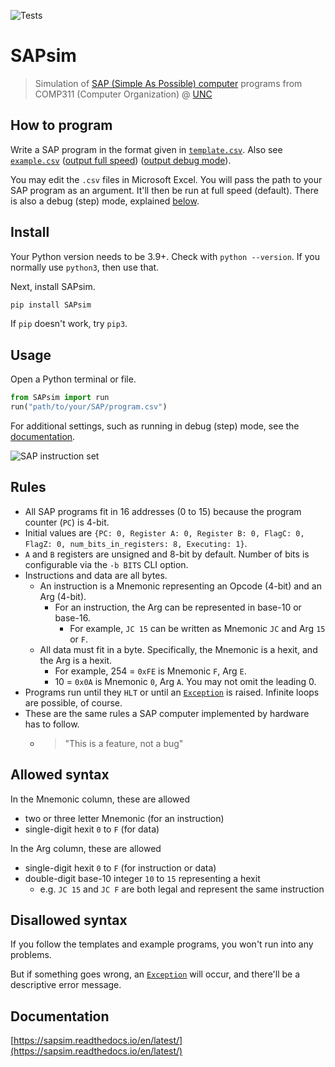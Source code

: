 ![Tests](https://github.com/jesse-wei/SAPsim/actions/workflows/tests.yml/badge.svg)

# SAPsim

> Simulation of [SAP (Simple As Possible) computer](img/SAP.png) programs from COMP311 (Computer Organization) @ [UNC](https://unc.edu)

## How to program

Write a SAP program in the format given in [`template.csv`](template.csv). Also see [`example.csv`](tests/public_prog/example.csv) ([output full speed](tests/data/public_prog/example_full_speed.txt)) ([output debug mode](tests/data/public_prog/example_debug.txt)).

You may edit the `.csv` files in Microsoft Excel. You will pass the path to your SAP program as an argument. It'll then be run at full speed (default). There is also a debug (step) mode, explained [below](#usage).

## Install

Your Python version needs to be 3.9+. Check with `python --version`. If you normally use `python3`, then use that.

Next, install SAPsim.

```sh
pip install SAPsim
```

If `pip` doesn't work, try `pip3`.

## Usage

Open a Python terminal or file.

```py
from SAPsim import run
run("path/to/your/SAP/program.csv")
```

For additional settings, such as running in debug (step) mode, see the [documentation](https://sapsim.readthedocs.io/en/latest/#usage).

![SAP instruction set](img/SAP_instruction_set.png)

## Rules

- All SAP programs fit in 16 addresses (0 to 15) because the program counter (`PC`) is 4-bit.
- Initial values are `{PC: 0, Register A: 0, Register B: 0, FlagC: 0, FlagZ: 0, num_bits_in_registers: 8, Executing: 1}`.
- `A` and `B` registers are unsigned and 8-bit by default. Number of bits is configurable via the `-b BITS` CLI option.
- Instructions and data are all bytes.
  - An instruction is a Mnemonic representing an Opcode (4-bit) and an Arg (4-bit).
    - For an instruction, the Arg can be represented in base-10 or base-16.
      - For example, `JC 15` can be written as Mnemonic `JC` and Arg `15` or `F`.
  - All data must fit in a byte. Specifically, the Mnemonic is a hexit, and the Arg is a hexit.
    - For example, 254 = `0xFE` is Mnemonic `F`, Arg `E`.
    - 10 = `0x0A` is Mnemonic `0`, Arg `A`. You may not omit the leading 0.
- Programs run until they `HLT` or until an [`Exception`](src/utils/exceptions.py) is raised. Infinite loops are possible, of course.
- These are the same rules a SAP computer implemented by hardware has to follow.
  - > "This is a feature, not a bug"

## Allowed syntax

In the Mnemonic column, these are allowed

- two or three letter Mnemonic (for an instruction)
- single-digit hexit `0` to `F` (for data)

In the Arg column, these are allowed

- single-digit hexit `0` to `F` (for instruction or data)
- double-digit base-10 integer `10` to `15` representing a hexit
  - e.g. `JC 15` and `JC F` are both legal and represent the same instruction

## Disallowed syntax

If you follow the templates and example programs, you won't run into any problems.

But if something goes wrong, an [`Exception`](src/utils/exceptions.py) will occur, and there'll be a descriptive error message.

## Documentation

[https://sapsim.readthedocs.io/en/latest/](https://sapsim.readthedocs.io/en/latest/)
